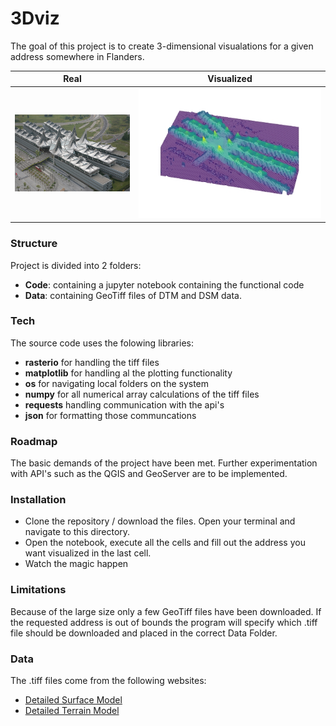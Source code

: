 # 3Dviz

The goal of this project is to create 3-dimensional visualations for a given address somewhere in Flanders.

Real                       |  Visualized
:------------------------------------------------------:|:------------------------------------------------------:
<img src="Source/gerechtsgebouw.jpg" alt="Justitiepaleis" width="400"/> | <img src="Source/chrome_Dj0hEWoBfS.jpg" alt="Visualisatie" width="600"/>


### Structure

Project is divided into 2 folders:

- **Code**: containing a jupyter notebook containing the functional code
- **Data**: containing GeoTiff files of DTM and DSM data.

### Tech

The source code uses the folowing libraries:
- **rasterio** for handling the tiff files
- **matplotlib** for handling al the plotting functionality
- **os** for navigating local folders on the system
- **numpy** for all numerical array calculations of the tiff files
- **requests** handling communication with the api's
- **json** for formatting those communcations

### Roadmap

The basic demands of the project have been met.
Further experimentation with API's such as the QGIS and GeoServer are to be implemented.

### Installation

- Clone the repository / download the files. Open your terminal and navigate to this directory.
- Open the notebook, execute all the cells and fill out the address you want visualized in the last cell.
- Watch the magic happen

### Limitations

Because of the large size only a few GeoTiff files have been downloaded. If the requested address is out of bounds
the program will specify which .tiff file should be downloaded and placed in the correct Data Folder.

### Data

The .tiff files come from the following websites:
- [Detailed Surface Model](https://www.geopunt.be/download?container=dhm-vlaanderen-ii-dsm-raster-1m&title=Digitaal%20Hoogtemodel%20Vlaanderen%20II,%20DSM,%20raster,%201m)
- [Detailed Terrain Model](https://www.geopunt.be/download?container=dhm-vlaanderen-ii-dtm-raster-1m&title=Digitaal%20Hoogtemodel%20Vlaanderen%20II,%20DTM,%20raster,%201m)

